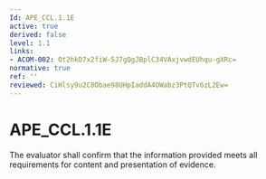 ```yaml
---
Id: APE_CCL.1.1E
active: true
derived: false
level: 1.1
links:
- ACOM-002: Ot2hkD7x2fiW-5J7gQgJBplC34VAxjvwdEUhqu-gXRc=
normative: true
ref: ''
reviewed: CiHlsy9u2C8Obae98UHpIaddA4OWabz3PtQTv6zL2Ew=
---
```


# APE_CCL.1.1E

The evaluator shall confirm that the information provided meets all requirements for content and presentation of evidence.